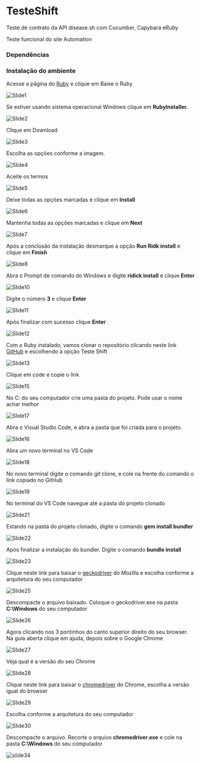 # TesteShift
Teste de contrato da API disease.sh com Cucumber, Capybara eRuby

Teste funcional do site Automation

### Dependências


### Instalação do ambiente
Acesse a página do [Ruby](https://ruby-lang.org/pt) e clique em Baixe o Ruby 

![Slide1](https://user-images.githubusercontent.com/34240983/117578465-d9dab600-b0c4-11eb-8393-da6c455d55a5.PNG)

Se estiver usando sistema operacional Windows clique em **RubyInstaller.** 

![Slide2](https://user-images.githubusercontent.com/34240983/117578466-db0be300-b0c4-11eb-80d9-b7a976038596.PNG)

Clique em Download

![Slide3](https://user-images.githubusercontent.com/34240983/117578467-dba47980-b0c4-11eb-9278-2be2f665e257.PNG)

Escolha as opções conforme a imagem.

![Slide4](https://user-images.githubusercontent.com/34240983/117578468-dc3d1000-b0c4-11eb-9e11-cd07f5d632e7.PNG) 

Aceite os termos

![Slide5](https://user-images.githubusercontent.com/34240983/117578559-57062b00-b0c5-11eb-8187-7078f0b03725.PNG)

Deixe todas as opções marcadas e clique em **Install**

![Slide6](https://user-images.githubusercontent.com/34240983/117578560-58375800-b0c5-11eb-8487-311751f75f29.PNG)

Mantenha todas as opções marcadas e clique em **Next** 

![Slide7](https://user-images.githubusercontent.com/34240983/117578561-59688500-b0c5-11eb-8559-ea5098b1ae5e.PNG)

Após a conclusão da instalação desmarque a opção **Run Ridk install** e clique em **Finish**

![Slide8](https://user-images.githubusercontent.com/34240983/117578564-5a99b200-b0c5-11eb-9558-7f503df4d690.PNG)

Abra o Prompt de comando do Windows e digite **ridick install** e clique **Enter**

![Slide10](https://user-images.githubusercontent.com/34240983/117578567-5bcadf00-b0c5-11eb-935b-51efa6a57512.PNG)

Digite o número **3** e clique **Enter**

![Slide11](https://user-images.githubusercontent.com/34240983/117578568-5cfc0c00-b0c5-11eb-8600-aaedbe2afd2a.PNG)

Após finalizar com sucesso clique **Enter**

![Slide12](https://user-images.githubusercontent.com/34240983/117578570-5e2d3900-b0c5-11eb-8377-1d3a0073e273.PNG)

Com o Ruby instalado, vamos clonar o repositório clicando neste link [GitHub](https://github.com/Marcelo46) e escolhendo a opção Teste Shift

![Slide13](https://user-images.githubusercontent.com/34240983/117578573-5f5e6600-b0c5-11eb-96a9-30eede9c29c9.PNG)

Clique em code e copie o link 

![Slide15](https://user-images.githubusercontent.com/34240983/117578574-5ff6fc80-b0c5-11eb-8c58-d3e15dd103aa.PNG)

No C: do seu computador crie uma pasta do projeto. Pode usar o nome achar melhor

![Slide17](https://user-images.githubusercontent.com/34240983/117578576-608f9300-b0c5-11eb-93b9-1ad00f865bce.PNG)

Abra o Visual Studio Code, e abra a pasta que foi criada para o projeto.

![Slide16](https://user-images.githubusercontent.com/34240983/117578575-608f9300-b0c5-11eb-94f2-29a131faf395.PNG)

Abra um novo terminal no VS Code

![Slide18](https://user-images.githubusercontent.com/34240983/117578577-61282980-b0c5-11eb-8e73-81c7910529f5.PNG)

No novo terminal digite o comando git clone, e cole na frente do comando o link copiado no GitHub

![Slide19](https://user-images.githubusercontent.com/34240983/117578579-61282980-b0c5-11eb-8872-1063b555dd3a.PNG)

No terminal do VS Code navegue até a pasta do projeto clonado

![Slide21](https://user-images.githubusercontent.com/34240983/117578580-61c0c000-b0c5-11eb-81d5-5b441e9b6fc7.PNG)

Estando na pasta do projeto clonado, digite o comando **gem install bundler**

![Slide22](https://user-images.githubusercontent.com/34240983/117578581-61c0c000-b0c5-11eb-8101-e5163ee705b7.PNG)

Após finalizar a instalação do bundler. Digite o comando **bundle install**

![Slide23](https://user-images.githubusercontent.com/34240983/117578584-62595680-b0c5-11eb-980f-4e34fdc1e0f3.PNG)

Clique neste link para baixar o [geckodriver](https://github.com/mozilla/geckodriver/releases) do Mozilla e escolha conforme a arquitetura do seu computador

![Slide25](https://user-images.githubusercontent.com/34240983/117578585-62f1ed00-b0c5-11eb-9cf9-84ae440edf88.PNG)

Descompacte o arquivo baixado. Coloque o geckodriver.exe na pasta **C:\Windows** do seu computador

![Slide26](https://user-images.githubusercontent.com/34240983/117578587-62f1ed00-b0c5-11eb-950b-2df36da5a169.PNG)

Agora clicando nos 3 pontinhos do canto superior direito do seu browser. Na guia aberta clique em ajuda, depois sobre o Google Chrome

![Slide27](https://user-images.githubusercontent.com/34240983/117578588-638a8380-b0c5-11eb-980d-d98db380c673.PNG)

Veja qual é a versão do seu Chrome

![Slide28](https://user-images.githubusercontent.com/34240983/117578589-64231a00-b0c5-11eb-840c-db289f04eea2.PNG)

Clique neste link para baixar o [chromedriver](https://chromedriver.storage.googleapis.com/index.html) do Chrome, escolha a versão igual do browser

![Slide29](https://user-images.githubusercontent.com/34240983/117578590-64231a00-b0c5-11eb-89f9-cda89c602ab7.PNG)

Escolha conforme a arquitetura do seu computador

![Slide30](https://user-images.githubusercontent.com/34240983/117578591-64bbb080-b0c5-11eb-9c48-3774ed002e5a.PNG)

Descompacte o arquivo. Recorte o arquivo **chromedriver.exe** e cole na pasta **C:\Windows** do seu computador

![slide34](https://user-images.githubusercontent.com/34240983/117578595-66857400-b0c5-11eb-8ee3-8ad822791086.png)
